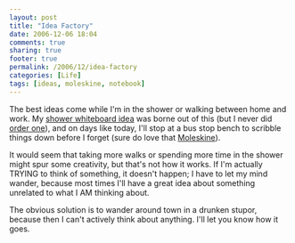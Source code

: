 ```yaml
---
layout: post
title: "Idea Factory"
date: 2006-12-06 18:04
comments: true
sharing: true
footer: true
permalink: /2006/12/idea-factory
categories: [Life]
tags: [ideas, moleskine, notebook]
---
```

The best ideas come while I'm in the shower or walking between home and work.  My <a href="/archives/2005/09/shower_whiteboard.php">shower whiteboard idea</a> was borne out of this (but I never did <a href="/archives/2006/01/thieving_bastards.php">order one</a>), and on days like today, I'll stop at a bus stop bench to scribble things down before I forget (sure do love that <a href="http://www.amazon.com/gp/product/B00092RPH0?ie=UTF8&tag=brocklicom-20&linkCode=as2&camp=1789&creative=9325&creativeASIN=B00092RPH0">Moleskine</a>).

It would seem that taking more walks or spending more time in the shower might spur some creativity, but that's not how it works.  If I'm actually TRYING to think of something, it doesn't happen; I have to let my mind wander, because most times I'll have a great idea about something unrelated to what I AM thinking about.

The obvious solution is to wander around town in a drunken stupor, because then I can't actively think about anything.  I'll let you know how it goes.
